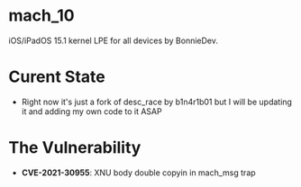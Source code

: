 # mach_10
iOS/iPadOS 15.1 kernel LPE for all devices by BonnieDev.

# Curent State
- Right now it's just a fork of desc_race by b1n4r1b01 but I will be updating it and adding my own code to it ASAP

# The Vulnerability
- **CVE-2021-30955**: XNU body double copyin in mach_msg trap

